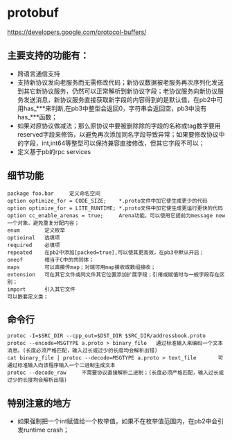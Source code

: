 
protobuf
================================
<https://developers.google.com/protocol-buffers/>

主要支持的功能有：
---------------------
+ 跨语言通信支持
+ 支持新协议发向老服务而无需修改代码；新协议数据被老服务再次序列化发送到其它新协议服务，仍然可以正常解析到新协议字段；老协议服务向新协议服务发送消息，新协议服务直接获取新字段的内容得到的是默认值，在pb2中可用has_***来判断,在pb3中整型会返回0，字符串会返回空，pb3中没有has_***函数；
+ 如果对原协议做减法；那么原协议中要被删除除的字段的名称或tag数字要用reserved字段来修饰，以避免再次添加同名字段导致异常；如果要修改协议中的字段，int,int64等整型可以保持兼容直接修改，但其它字段不可以；
+	定义基于pb的rpc services


细节功能
---------------------
	package foo.bar		定义命名空间
	option optimize_for = CODE_SIZE;	*.proto文件中加它使生成更少的代码
	option optimize_for = LITE_RUNTIME;	*.proto文件中加它使生成更运行更快的代码
	option cc_enable_arenas = true;		Arena功能，可以使用它提前为message new一个对象，避免重复分配内容；
	enum		定义枚举
	optioinal 	选填项
	required	必填项
	repeated	在pb2中添加[packed=true],可以使其更高效，在pb3中默认开启；
	oneof		相当于C中的共同体；
	maps		可以直接传map；对端可用map接收或数组接收；
	extension	可在其它文件或同文件其它位置添加扩展字段；引用或赋值时与一般字段存在区别；
	import		引入其它文件
	可以嵌套定义类；

	
命令行
---------------------
	protoc -I=$SRC_DIR --cpp_out=$DST_DIR $SRC_DIR/addressbook.proto
	protoc --encode=MSGTYPE a.proto > binary_file	通过标准输入来编码一个文本消息。(长度必须严格匹配，输入过长或过少的长度均会解析出错)
	cat binary_file | protoc --decode=MSGTYPE a.proto > text_file		可通过标准输入向该程序输入一个二进制生成文本 
	protoc --decode_raw		不需要协议直接解析二进制；(长度必须严格匹配，输入过长或过少的长度均会解析出错)
	
特别注意的地方
---------------------
* 如果强制把一个int赋值给一个枚举值，如果不在枚举值范围内，在pb2中会引发runtime crash；
